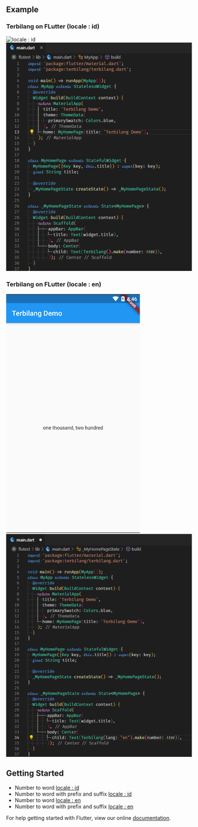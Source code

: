 ## Example

### Terbilang on FLutter (locale : id)
![locale : id](https://raw.githubusercontent.com/bitstudio-id/Terbilang/master/example/images/ss_id.png)
![source code locale : id](/example/images/sc_id.png)

### Terbilang on FLutter (locale : en)
![locale : en](/example/images/ss_en.png)
![source code locale : en](/example/images/sc_en.png)
## Getting Started
* Number to word [locale : id](/example/id/terbilang_id.dart)
* Number to word with prefix and suffix [locale : id](/example/id/terbilang_id.dart)
* Number to word [locale : en](/example/id/number_en.dart)
* Number to word with prefix and suffix [locale : en](/example/id/number_en_postfix_suffix.dart)

For help getting started with Flutter, view our online
[documentation](https://flutter.io/).
